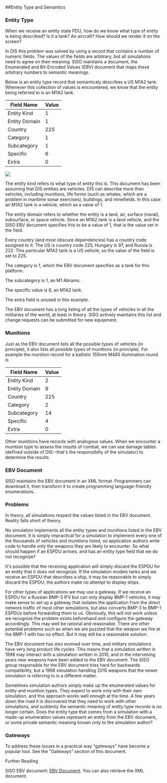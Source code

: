 ##Entity Type and Semantics

### Entity Type
When we receive an entity state PDU, how do we know what type of entity is being described? Is it a tank? An aircraft? How should we render it on the screen?

In DIS this problem was solved by using a record that contains a number of numeric fields. The values of the fields are arbitrary, but all simulations need to agree on their meaning. SISO maintains a document, the Enumerated and Bit-Encoded Values (EBV) document that maps these arbitrary numbers to semantic meanings.

Below is an entity type record that semanticaly describes a US M1A2 tank. Whenever this collection of values is encountered, we know that the entity being referred to is an M1A2 tank.

| Field Name | Value |
|--------|-----------|
| Entity Kind | 1 |
| Entity Domain | 1 |
| Country | 225 |
| Category | 1 |
| Subcategory | 1 |
| Specific | 6 |
| Extra | 0 |

<img src="images/EntityTypeEquivalency.jpg"/>

The entity kind refers to what type of entity this is. This document has been assuming that DIS entities are vehicles. DIS can describe more than vehicles, including munitions, life forms (such as whales, which are a problem in maritime sonar exercises), buildings, and minefields. In this case an M1A2 tank is a vehicle, which as a value of 1.

The entity domain refers to whether the entity is a land, air, surface (naval), subsurface, or space vehicle. Since an M1A2 tank is a land vehicle, and the SISO EBV document specifies this to be a value of 1, that is the value set in the field.

Every country (and most obscure dependencies) has a country code assigned to it. The US is country code 225, Hungary is 97, and Russia is 222. This particular M1A2 tank is a US vehicle, so the value of the field is set to 225.

The category is 1, which the EBV document specifies as a tank for this platform.

The subcategory is 1, an M1 Abrams.

The specific value is 6, an M1A2 tank.

The extra field is unused in this example.

The EBV document has a long listing of all the types of vehicles in all the militaries of the world, at least in theory. SISO actively maintains this list and change requests can be submitted for new equipment.

### Munitions

Just as the EBV document lists all the possible types of vehicles (in principle), it also lists all possible types of munitions (in principle). For example the munition record for a ballistic 155mm M485 illumination round is

| Field Name | Value |
|--------|-----------|
| Entity Kind | 2 |
| Entity Domain | 9 |
| Country | 225 |
| Category | 2 |
| Subcategory | 14 |
| Specific | 4 |
| Extra | 0 |

Other munitions have records with analogous values. When we encounter a munition type to assess the results of combat, we can use damage tables (defined outside of DIS--that's the responsiblity of the simulator) to determine the results.

### EBV Document

SISO maintains the EBV document in an XML format. Programmers can download it, then transform it to create programming language-friendly enumerations.

### Problems

In theory, all simulations respect the values listed in the EBV document. Reality falls short of theory.

No simulation implements all the entity types and munitions listed in the EBV document. It is simply impractical for a simulation to implement every one of the thousands of vehicles and munitions listed, so application authors write code to handle only the weapons they are likely to encounter. So what should happen if an ESPDU arrives, and has an entity type field that we do not recognize?

It's possible that the receiving application will simply discard the ESPDU for an entity that it does not recognize. If the simulation models tanks and we receive an ESPDU that describes a ship, it may be reasonable to simply discard the ESPDU; the authors make no attempt to display ships.

For other types of applications we may use a gateway. If we receive an ESPDU for a Russian BMP-3 IFV but can only display BMP-1 vehicles, it may make sense to set up a gateway that isolates the application from the direct network traffic of most other simulations, but also converts BMP-3 to BMP-1 ESPDUs before forwarding them to us. Obviously, this will not work unless we recognize the problem exists beforehand and configure the gateway accordingly. This may well be rational and reasonable. There are other potential problems such as when we are puzzled that the weapon we fire at the BMP-1 with has no effect. But it may still be a reasonable solution.

The EBV document has also evolved over time, and military simulations have very long product life cycles. This means that a simulation written in 1998 may interact with a simulation written in 2015, and in the intervening years new weapons have been added to the EBV document. The SISO group responsible for the EBV document tries hard for backwards compatibility, but a 1998 simulation handling 2015 weapons that the newer simulation is referring to is a different matter.

Sometimes simulation authors simply make up the enumerated values for entity and munition types. They expect to work only with their own simulation, and this approach works well enough at the time. A few years down the road it is discovered that they need to work with other simulations, and suddenly the semantic meaning of entity type records is no longer certain. Does the entity type that comes from a simulation with a made-up enumeration values represent an entity from the EBV document, or some private semantic meaning known only to the simulation author?

### Gateways

To address these issues in a practical way "gateways" have become a popular tool. See the "Gateways" section of this document.


Further Reading

SISO EBV document: <a href="https://www.sisostds.org/DesktopModules/Bring2mind/DMX/Download.aspx?Command=Core_Download&EntryId=42916&PortalId=0&TabId=105">EBV Document</a>. You can also retrieve the XML document.



